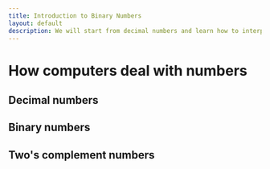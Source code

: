 ```yaml
---
title: Introduction to Binary Numbers
layout: default
description: We will start from decimal numbers and learn how to interpret bits.
---
```


# How computers deal with numbers

## Decimal numbers

## Binary numbers

## Two's complement numbers


